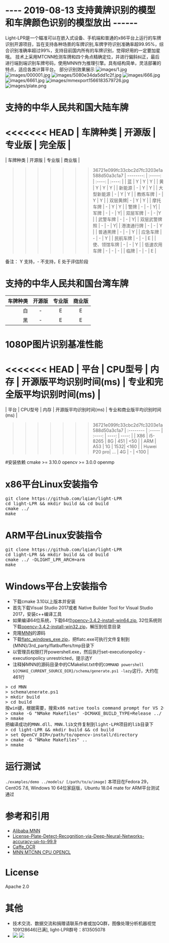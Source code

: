 # ---- 2019-08-13 支持黄牌识别的模型和车牌颜色识别的模型放出 ------
Light-LPR是一个瞄准可以在嵌入式设备、手机端和普通的x86平台上运行的车牌识别开源项目，旨在支持各种场景的车牌识别,车牌字符识别准确率超99.95%，综合识别准确率超过99%，支持目前国内所有的车牌识别，觉得好用的一定要加星哦。 
技术上采用MTCNN检测车牌和四个角点精确定位，并进行偏斜纠正，最后进行端到端识别车牌号码，使用MNN作为推理引擎。具有结构简单，灵活部署的特点，适应各类计算平台。
部分识别效果展示
![images/1.jpg](images/1.jpg)
![images/000001.jpg](images/000001.jpg)
![images/5080e34da5dd1c2f.jpg](images/5080e34da5dd1c2f.jpg)
![images/666.jpg](images/666.jpg)
![images/6661.jpg](images/6661.jpg)
![images/mmexport1566183579726.jpg](images/mmexport1566183579726.jpg)
![images/plate.png](images/plate.png)

# 支持的中华人民共和国大陆车牌

<<<<<<< HEAD
| 车牌种类 | 开源版 | 专业版 | 完全版 |
=======
| 车牌种类 | 开源版 | 专业版 | 商业版 |
>>>>>>> 36721e099fc33cbc2d7fc3203e1a588d50a3c1a7
| --------: | :-----: | :----: |  :----: |
| 蓝   |  Y |  Y | Y |
| 黄   |  Y |  Y | Y |
| 新能源   |  - |  Y | Y |
| 大型新能源   |  - |  Y | Y |
| 教练车牌   |  - |  Y | Y |
| 双层黄牌| - | Y | Y |
| 摩托车牌 | - | Y | Y |
| 警牌   |  - |  - | Y|
| 军牌   |  - |  - | Y|
| 双层军牌   |  - |  - |Y |
| 武警车牌   |  - |  - | Y|
| 双层武警牌照   |  - |  - | Y|
| 港澳通行牌 | - | - | Y | 
| 普通黑牌 | - | - | Y |
| 应急车牌 | - | - | Y |
| 民航车牌 | - | - | E |
| 使、领馆车牌 | - | - | Y |
| 低速农用车牌 | - | - | - |
| 临牌 | - | - | E |

备注： Y 支持，- 不支持，E 处于评估阶段

# 支持的中华人民共和国台湾车牌
| 车牌种类 | 开源版 | 专业版 | 商业版 |
| --------: | :-----: | :----: |  :----: |
| 白 |  - |  E | E |
| 黑 |  - |  E | E |

# 1080P图片识别基准性能

<<<<<<< HEAD
| 平台      | CPU型号    |  内存  | 开源版平均识别时间(ms)   | 专业和完全版平均识别时间(ms) |
=======
| 平台      | CPU型号    |  内存  | 开源版平均识别时间(ms)   | 专业和商业版平均识别时间(ms) |
>>>>>>> 36721e099fc33cbc2d7fc3203e1a588d50a3c1a7
| :-------- | :-----    | :----:  | ----:  | ----:  |
| X86  | i5-8265   |  8G    | 451 | <50  |
| ARM  | A53       | 1G    | 1532| <160 |
| Huwei P20 pro| ... | 4G | - |  <100 |

#安装依赖
cmake >= 3.10.0
opencv >= 3.0.0
openmp

# x86平台Linux安装指令
<pre>
git clone https://github.com/lqian/light-LPR
cd light-LPR && mkdir build && cd build
cmake ../
make
</pre>

# ARM平台Linux安装指令
<pre>
git clone https://github.com/lqian/light-LPR
cd light-LPR && mkdir build && cd build
cmake ../ -DLIGHT_LPR_ARCH=arm
make
</pre>

# Windows平台上安装指令
- 下载cmake 3.10以上版本并安装
- 首先下载Visual Studio 2017或者 Native Builder Tool for Visual Studio 2017，安装c++编译工具
- 如果编译64位系统，下载64位[opencv-3.4.2-install-win64.zip](https://pan.baidu.com/s/1CtabojjfEK-bK_XwfG9HTA), 32位系统则下载[opencv-3.4.2-install-win32.zip](https://pan.baidu.com/s/1E7zhRsrrpc9JEhB_6gpehg)，解压到任意目录
- 克隆[MNN](https://github.com/alibaba/MNN)的源码
- 下载[flatc_windows_exe.zip](https://github.com/google/flatbuffers/releases/download/v1.11.0/flatc_windows_exe.zip)，把flatc.exe可执行文件复制到{MNN}/3rd_party/flatbuffers/tmp目录下
- 以管理员权限打开powershell.exe，然后执行set-executionpolicy -executionpolicy unrestricted，提示选Y
- 注释掉MNN的源码目录中的CMakelist.txt中的`COMMAND powershell ${CMAKE_CURRENT_SOURCE_DIR}/schema/generate.ps1 -lazy`这行，大约在461行
<pre>
> cd MNN
> schema\enerate.ps1
> mkdir build 
> cd build
按win键，根据需要，搜索x86 native tools command prompt for VS 2017 或者x64 native tools command prompt for VS 2017
> cmake -G "NMake Makefiles" -DCMAKE_BUILD_TYPE=Release ../
> nmake 
把编译成功的MNN.dll、MNN.lib文件复制到light-LPR项目的lib目录下
> cd light-LPR && mkdir build && cd build
> set OpenCV_DIR=/path/to/opencv-install/directory
> cmake -G "NMake Makefiles" ..
> nmake
</pre>

# 运行测试
`./examples/demo ../models/ [/path/to/a/image]`
本项目在Fedora 29，CentOS 7.6, Windows 10 64位家庭版，Ubuntu 18.04 mate for ARM平台测试通过


# 参考和引用
- [Alibaba MNN](https://github.com/alibaba/MNN)
- [License-Plate-Detect-Recognition-via-Deep-Neural-Networks-accuracy-up-to-99.9](https://github.com/zhubenfu/License-Plate-Detect-Recognition-via-Deep-Neural-Networks-accuracy-up-to-99.9)
- [Caffe_OCR](https://github.com/senlinuc/caffe_ocr)
- [MNN MTCNN CPU OPENCL](https://github.com/liushuan/MNN-MTCNN-CPU-OPENCL)

# License
Apache 2.0

# 其他
- 技术交流、数据交流和捐赠请联系作者或加QQ群，图像处理分析机器视觉 109128646[已满], light-LPR群号：813505078
- ![](109128646.png) ![](light-LPR.png)
